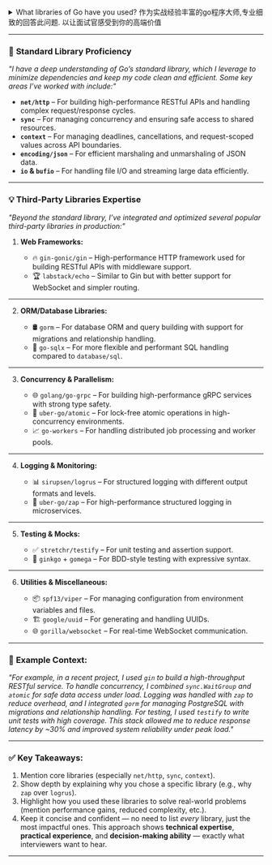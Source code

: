 
<details>
  <summary style=>
    What libraries of Go have you used? 作为实战经验丰富的go程序大师,专业细致的回答此问题. 以让面试官感受到你的高端价值
  </summary>
  <div style="margin-top: 10px; padding: 10px; border-left: 4px solid #3498db; background-color: #ecf0f1;">
    To answer this question like a seasoned Go expert and impress the interviewer, you want to balance **breadth** (showing familiarity with a wide range of libraries) and **depth** (demonstrating deep understanding of how and why you used specific libraries). Here's a structured way to respond:
  </div>
</details>



---

### 🚀 **Standard Library Proficiency**

_"I have a deep understanding of Go’s standard library, which I leverage to minimize dependencies and keep my code clean and efficient. Some key areas I’ve worked with include:"_

- **`net/http`** – For building high-performance RESTful APIs and handling complex request/response cycles.
- **`sync`** – For managing concurrency and ensuring safe access to shared resources.
- **`context`** – For managing deadlines, cancellations, and request-scoped values across API boundaries.
- **`encoding/json`** – For efficient marshaling and unmarshaling of JSON data.
- **`io` & `bufio`** – For handling file I/O and streaming large data efficiently.

---

### 💡 **Third-Party Libraries Expertise**

_"Beyond the standard library, I’ve integrated and optimized several popular third-party libraries in production:"_

1. **Web Frameworks:**
    
    - 🔥 `gin-gonic/gin` – High-performance HTTP framework used for building RESTful APIs with middleware support.
    - 🏆 `labstack/echo` – Similar to Gin but with better support for WebSocket and simpler routing.
---
2. **ORM/Database Libraries:**
    
    - 🛢️ `gorm` – For database ORM and query building with support for migrations and relationship handling.
    - 💾 `go-sqlx` – For more flexible and performant SQL handling compared to `database/sql`.
---
3. **Concurrency & Parallelism:**
    
    - 🌐 `golang/go-grpc` – For building high-performance gRPC services with strong type safety.
    - 🧵 `uber-go/atomic` – For lock-free atomic operations in high-concurrency environments.
    - 📈 `go-workers` – For handling distributed job processing and worker pools.
---
4. **Logging & Monitoring:**
    
    - 📊 `sirupsen/logrus` – For structured logging with different output formats and levels.
    - 🔎 `uber-go/zap` – For high-performance structured logging in microservices.
---
5. **Testing & Mocks:**
    
    - ✅ `stretchr/testify` – For unit testing and assertion support.
    - 🧪 `ginkgo` + `gomega` – For BDD-style testing with expressive syntax.
---
6. **Utilities & Miscellaneous:**
    
    - 📦 `spf13/viper` – For managing configuration from environment variables and files.
    - 🏗️ `google/uuid` – For generating and handling UUIDs.
    - 🌐 `gorilla/websocket` – For real-time WebSocket communication.

---

### 🎯 **Example Context:**

_"For example, in a recent project, I used `gin` to build a high-throughput RESTful service. To handle concurrency, I combined `sync.WaitGroup` and `atomic` for safe data access under load. Logging was handled with `zap` to reduce overhead, and I integrated `gorm` for managing PostgreSQL with migrations and relationship handling. For testing, I used `testify` to write unit tests with high coverage. This stack allowed me to reduce response latency by ~30% and improved system reliability under peak load."_

---

### ✅ **Key Takeaways:**

1. Mention core libraries (especially `net/http`, `sync`, `context`).
2. Show depth by explaining why you chose a specific library (e.g., why `zap` over `logrus`).
3. Highlight how you used these libraries to solve real-world problems (mention performance gains, reduced complexity, etc.).
4. Keep it concise and confident — no need to list _every_ library, just the most impactful ones.
This approach shows **technical expertise**, **practical experience**, and **decision-making ability** — exactly what interviewers want to hear.
---

